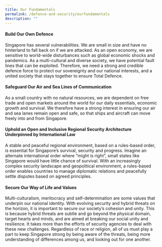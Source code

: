 ```yaml
---
title: Our Fundamentals
permalink: /defence-and-security/ourfundamentals
description: ""
---
```


#### Build Our Own Defence

Singapore has several vulnerabilities. We are small in size and have no hinterland to fall back on if we are attacked. As an open economy, we are sensitive to world-wide disturbances such as global economic shocks and pandemics. As a multi-cultural and diverse society, we have potential fault lines that can be exploited. Therefore, we need a strong and credible defence force to protect our sovereignty and our national interests, and a united society that stays together to ensure Total Defence.

#### Safeguard Our Air and Sea Lines of Communication

As a small country with no natural resources, we are dependent on free trade and open markets around the world for our daily essentials, economic growth and survival. We therefore have a strong interest in ensuring our air and sea lanes remain open and safe, so that ships and aircraft can move freely into and from Singapore. 

#### Uphold an Open and Inclusive Regional Security Architecture Underpinned by International Law

A stable and peaceful regional environment, based on a rules-based order, is essential for Singapore’s survival, security and progress. Imagine an alternate international order where “might is right”, small states like Singapore would have little chance of survival. With an increasingly complex security landscape and geopolitical environment, a rules-based order enables countries to manage diplomatic relations and peacefully settle disputes based on agreed principles.

#### Secure Our Way of Life and Values

Multi-culturalism, meritocracy and self-determination are some values that underpin our national identity. With evolving security and hybrid threats on the horizon, it is important to secure our society’s cohesion and unity. This is because hybrid threats are subtle and go beyond the physical domain, target hearts and minds, and are aimed at breaking our social unity and resilience. It takes more than the efforts of security agencies to deal with these new challenges. Regardless of race or religion, all of us must play a part to keep Singapore strong by being aware of the threats, being more understanding of differences among us, and looking out for one another.